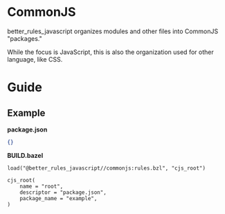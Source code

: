 # CommonJS

better_rules_javascript organizes modules and other files into CommonJS
"packages."

While the focus is JavaScript, this is also the organization used for other
language, like CSS.

<!-- START doctoc -->
<!-- END doctoc -->

# Guide

## Example

**package.json**

```json
{}
```

**BUILD.bazel**

```bzl
load("@better_rules_javascript//commonjs:rules.bzl", "cjs_root")

cjs_root(
    name = "root",
    descriptor = "package.json",
    package_name = "example",
)
```
